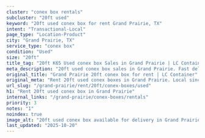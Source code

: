 ```yaml
---
cluster: "conex box rentals"
subcluster: "20ft used"
keyword: "20ft used conex box for rent Grand Prairie, TX"
intent: "Transactional-Local"
page_type: "Location-Product"
city: "Grand Prairie, TX"
service_type: "conex box"
condition: "Used"
size: "20ft"
title_tag: "20ft K65 Used conex box Sales in Grand Prairie | LC Container"
meta_description: "20ft used conex box sales in Grand Prairie. Fast delivery, competitive pricing. Serving conex boxes area. Quote ID: NZU. Call (214) 524-4168 for your free quote today."
original_title: "Grand Prairie 20ft conex box for rent | LC Container"
original_meta: "Rent 20ft used conex boxes in Grand Prairie. Local since 2003. Flexible rental terms. Same-week delivery available. Get your free quote — call (214) 524-4168..."
url_slug: "/grand-prairie/rent/20ft/conex-boxes/used"
h1: "Rent 20ft used conex box in Grand Prairie"
internal_links: "/grand-prairie/conex-boxes/rentals"
priority: 3
notes: "1"
noindex: true
image_alt: "20ft used conex box available for delivery in Grand Prairie"
last_updated: "2025-10-20"
---
```


<!-- TODO: Add unique city/inventory copy, images, and internal links here. -->
